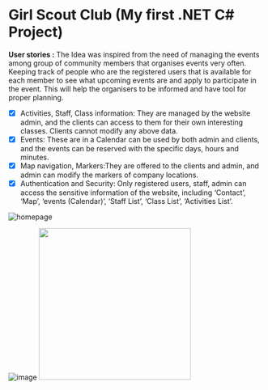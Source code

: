 # Girl Scout Club (My first .NET C# Project)


**User stories :**
The Idea was inspired from the need of managing the events among group of community members that organises events very often. Keeping track of people who are the registered users that is available for each member to see what upcoming events are and apply to participate in the event. This will help the organisers to be informed and have tool for proper planning.
- [x] Activities, Staff, Class information: They are managed by the website admin, and the clients can access to them for their own interesting classes. Clients cannot modify any above data.
- [x] Events: These are in a Calendar can be used by both admin and clients, and the events can be reserved with the specific days, hours and minutes.
- [x] Map navigation, Markers:They are offered to the clients and admin, and admin can modify the markers of company locations.
- [x] Authentication and Security: Only registered users, staff, admin can access the sensitive information of the website, including ‘Contact’, ‘Map’, ‘events (Calendar)’, ‘Staff List’, ‘Class List’, ‘Activities List’. 

![homepage](https://user-images.githubusercontent.com/44200835/67092840-00dc4900-f1fc-11e9-9469-466f0a21574b.png)

![image](https://user-images.githubusercontent.com/44200835/67093223-dd65ce00-f1fc-11e9-8577-150a58bee269.png)
<img src="https://user-images.githubusercontent.com/44200835/67093223-dd65ce00-f1fc-11e9-8577-150a58bee269.png" width="300" height="300">
